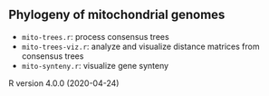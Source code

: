 ## Phylogeny of mitochondrial genomes

- `mito-trees.r`: process consensus trees
- `mito-trees-viz.r`: analyze and visualize distance matrices from consensus trees
- `mito-synteny.r`: visualize gene synteny

R version 4.0.0 (2020-04-24)